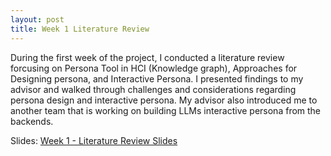 ```yaml
---
layout: post
title: Week 1 Literature Review
---
```


During the first week of the project, I conducted a literature review forcusing on Persona Tool in HCI (Knowledge graph), Approaches for Designing persona, and Interactive Persona. I presented findings to my advisor and walked through challenges and considerations regarding persona design and interactive persona. My advisor also introduced me to another team that is working on building LLMs interactive persona from the backends.

Slides: [Week 1 - Literature Review Slides](./_slides/Week%201%20-%20Literature%20Review.pdf)